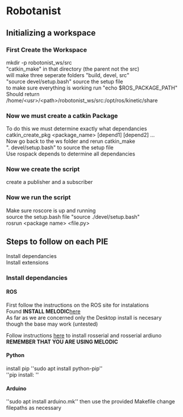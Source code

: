 # Robotanist #

## Initializing a workspace ##

### First Create the Workspace ###
mkdir -p robotonist_ws/src  
"catkin\_make" in that directory (the parent not the src)  
will make three seperate folders "build, devel, src"  
"source devel/setup.bash" source the setup file  
to make sure everything is working run "echo $ROS\_PACKAGE\_PATH"  
Should return   
    /home/\<usr\>/\<path\>/robotonist\_ws/src:/opt/ros/kinetic/share
### Now we must create a catkin Package ###
To do this we must determine exactly what dependancies  
catkin\_create\_pkg <package\_name> [depend1] [depend2] ...  
Now go back to the ws folder and rerun catkin_make  
". devel/setup.bash" to source the setup file  
Use rospack depends to determine all dependancies  
### Now we create the script ###
create a publisher and a subscriber  
### Now we run the script ###
Make sure roscore is up and running  
source the setup.bash file "source ./devel/setup.bash"  
rosrun \<package name\> <file.py>  


## Steps to follow on each PIE ##  
Install dependancies  
Install extensions  

### Install dependancies ###

#### ROS ####

First follow the instructions on the ROS site for instalations  
Found **INSTALL MELODIC**[here](http://wiki.ros.org/melodic/Installation/Ubuntu)  
As far as we are concerned only the Desktop install is necesary  
though the base may work (untested)

Follow instructions [here](https://wiki.ros.org/rosserial_arduino/Tutorials/Arduino%20IDE%20Setup) to install rosserial and rosserial ardiuno  
**REMEMBER THAT YOU ARE USING MELODIC**

#### Python ####
install pip ''sudo apt install python-pip''  
''pip install: ''

#### Arduino ####
''sudo apt install arduino.mk''
then use the provided Makefile
change filepaths as necessary
